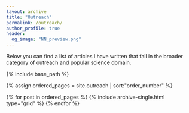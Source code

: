 ```yaml
---
layout: archive
title: "Outreach"
permalink: /outreach/
author_profile: true
header:
  og_image: "NN_preview.png"
---
```


Below you can find a list of articles I have written that fall in the broader category of outreach and popular science domain.

<nbsp>

{% include base_path %}

{% assign ordered_pages = site.outreach | sort:"order_number" %}

{% for post in ordered_pages %}
  {% include archive-single.html type="grid" %}
{% endfor %}
